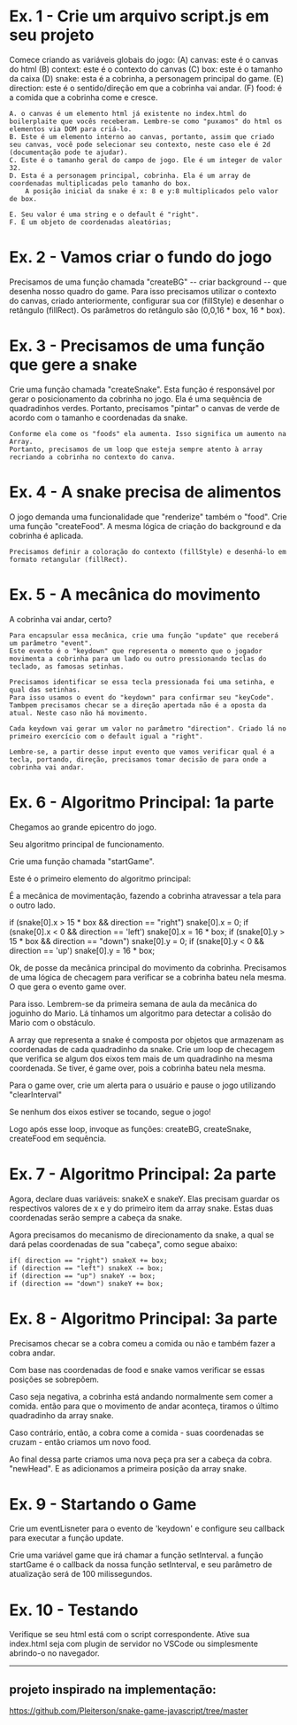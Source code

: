 # Ex. 1 - Crie um arquivo script.js em seu projeto
Comece criando as variáveis globais do jogo:
    (A) canvas: este é o canvas do html
    (B) context: este é o contexto do canvas
    (C) box: este é o tamanho da caixa
    (D) snake: esta é a cobrinha, a personagem principal do game.
    (E) direction: este é o sentido/direção em que a cobrinha vai andar.
    (F) food: é a comida que a cobrinha come e cresce.

    A. o canvas é um elemento html já existente no index.html do boilerplaite que vocês receberam. Lembre-se como "puxamos" do html os elementos via DOM para criá-lo.
    B. Este é um elemento interno ao canvas, portanto, assim que criado seu canvas, você pode selecionar seu contexto, neste caso ele é 2d (documentação pode te ajudar).
    C. Este é o tamanho geral do campo de jogo. Ele é um integer de valor 32.
    D. Esta é a personagem principal, cobrinha. Ela é um array de coordenadas multiplicadas pelo tamanho do box.
        A posição inicial da snake é x: 8 e y:8 multiplicados pelo valor de box.

    E. Seu valor é uma string e o default é "right".
    F. É um objeto de coordenadas aleatórias;

# Ex. 2 - Vamos criar o fundo do jogo
Precisamos de uma função chamada "createBG" -- criar background -- que desenha nosso quadro do game.
    Para isso precisamos utilizar o contexto do canvas, criado anteriormente, configurar sua cor (fillStyle) e desenhar o retângulo (fillRect).
    Os parâmetros do retângulo são (0,0,16 * box, 16 * box).

# Ex. 3 - Precisamos de uma função que gere a snake
Crie uma função chamada "createSnake". Esta função é responsável por gerar o posicionamento da cobrinha no jogo. Ela é uma sequência de quadradinhos verdes.
    Portanto, precisamos "pintar" o canvas de verde de acordo com o tamanho e coordenadas da snake.

    Conforme ela come os "foods" ela aumenta. Isso significa um aumento na Array.
    Portanto, precisamos de um loop que esteja sempre atento à array recriando a cobrinha no contexto do canva.

# Ex. 4 - A snake precisa de alimentos
O jogo demanda uma funcionalidade que "renderize" também o "food".
    Crie uma função "createFood". A mesma lógica de criação do background e da cobrinha é aplicada.

    Precisamos definir a coloração do contexto (fillStyle) e desenhá-lo em formato retangular (fillRect).

# Ex. 5 - A mecânica do movimento
A cobrinha vai andar, certo?

    Para encapsular essa mecânica, crie uma função "update" que receberá um parâmetro "event".
    Este evento é o "keydown" que representa o momento que o jogador movimenta a cobrinha para um lado ou outro pressionando teclas do teclado, as famosas setinhas.

    Precisamos identificar se essa tecla pressionada foi uma setinha, e qual das setinhas.
    Para isso usamos o event do "keydown" para confirmar seu "keyCode". Tambpem precisamos checar se a direção apertada não é a oposta da atual. Neste caso não há movimento.

    Cada keydown vai gerar um valor no parâmetro "direction". Criado lá no primeiro exercício com o default igual a "right".

    Lembre-se, a partir desse input evento que vamos verificar qual é a tecla, portando, direção, precisamos tomar decisão de para onde a cobrinha vai andar.

# Ex. 6 - Algoritmo Principal: 1a parte
Chegamos ao grande epicentro do jogo.

Seu algoritmo principal de funcionamento.

Crie uma função chamada "startGame".

Este é o primeiro elemento do algoritmo principal:

É a mecânica de movimentação, fazendo a cobrinha atravessar a tela para o outro lado.

 if (snake[0].x > 15 * box && direction == "right") snake[0].x = 0;
 if (snake[0].x < 0 && direction == 'left') snake[0].x = 16 * box;
 if (snake[0].y > 15 * box && direction == "down") snake[0].y = 0;
 if (snake[0].y < 0 && direction == 'up') snake[0].y = 16 * box;


Ok, de posse da mecânica principal do movimento da cobrinha.
Precisamos de uma lógica de checagem para verificar se a cobrinha bateu nela mesma.
O que gera o evento game over.

Para isso. Lembrem-se da primeira semana de aula da mecânica do joguinho do Mario.
Lá tínhamos um algoritmo para detectar a colisão do Mario com o obstáculo.

A array que representa a snake é composta por objetos que armazenam as coordenadas de cada quadradinho da snake.
Crie um loop de checagem que verifica se algum dos eixos tem mais de um quadradinho na mesma coordenada. Se tiver, é game over, pois a cobrinha bateu nela mesma.

Para o game over, crie um alerta para o usuário e pause o jogo utilizando "clearInterval"

Se nenhum dos eixos estiver se tocando, segue o jogo!

Logo após esse loop, invoque as funções: createBG, createSnake, createFood em sequência.

# Ex. 7 - Algoritmo Principal: 2a parte
Agora, declare duas variáveis: snakeX e snakeY. Elas precisam guardar os respectivos valores de x e y do primeiro item da array snake. Estas duas coordenadas serão sempre a cabeça da snake.

Agora precisamos do mecanismo de direcionamento da snake, a qual se dará pelas coordenadas de sua "cabeça", como segue abaixo:

    if( direction == "right") snakeX += box;
    if (direction == "left") snakeX -= box;
    if (direction == "up") snakeY -= box;
    if (direction == "down") snakeY += box;

# Ex. 8 - Algoritmo Principal: 3a parte
Precisamos checar se a cobra comeu a comida ou não e também fazer a cobra andar.

Com base nas coordenadas de food e snake vamos verificar se essas posições se sobrepõem.

Caso seja negativa, a cobrinha está andando normalmente sem comer a comida. então para que o movimento de andar aconteça, tiramos o último quadradinho da array snake.

Caso contrário, então, a cobra come a comida - suas coordenadas se cruzam - então criamos um novo food.

Ao final dessa parte criamos uma nova peça pra ser a cabeça da cobra. "newHead". E as adicionamos a primeira posição da array snake.

# Ex. 9 - Startando o Game
Crie um eventLisneter para o evento de 'keydown' e configure seu callback para executar a função update.

Crie uma variável game que irá chamar a função setInterval. a função startGame é o callback da nossa função setInterval, e seu parâmetro de atualização será de 100 milissegundos.

# Ex. 10 - Testando
Verifique se seu html está com o script correspondente. Ative sua index.html seja com plugin de servidor no VSCode ou simplesmente abrindo-o no navegador.

_________________

## projeto inspirado na implementação:
https://github.com/Pleiterson/snake-game-javascript/tree/master